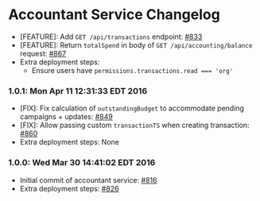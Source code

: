 # Accountant Service Changelog

* [FEATURE]: Add `GET /api/transactions` endpoint: [#833](https://github.com/cinema6/cwrx/issues/833)
* [FEATURE]: Return `totalSpend` in body of `GET /api/accounting/balance` request: [#867](https://github.com/cinema6/cwrx/issues/867)
* Extra deployment steps:
    * Ensure users have `permissions.transactions.read === 'org'`

### 1.0.1: Mon Apr 11 12:31:33 EDT 2016
* [FIX]: Fix calculation of `outstandingBudget` to accommodate pending campaigns + updates: [#849](https://github.com/cinema6/cwrx/issues/849)
* [FIX]: Allow passing custom `transactionTS` when creating transaction: [#860](https://github.com/cinema6/cwrx/pull/860)
* Extra deployment steps: None

### 1.0.0: Wed Mar 30 14:41:02 EDT 2016
* Initial commit of accountant service: [#816](https://github.com/cinema6/cwrx/issues/816)
* Extra deployment steps: [#826](https://github.com/cinema6/cwrx/issues/826)

